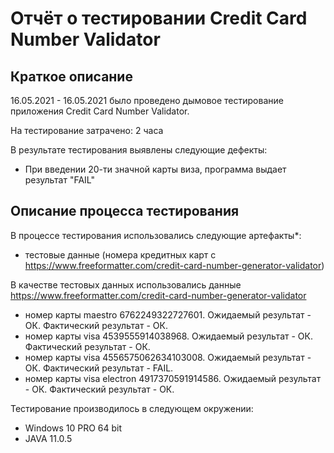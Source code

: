 # Отчёт о тестировании Credit Card Number Validator

## Краткое описание

16.05.2021 - 16.05.2021 было проведено дымовое тестирование приложения Credit Card Number Validator.

На тестирование затрачено: 2 часа

В результате тестирования выявлены следующие дефекты:
* При введении 20-ти значной карты виза, программа выдает результат "FAIL"


## Описание процесса тестирования

В процессе тестирования использовались следующие артефакты*:
* тестовые данные (номера кредитных карт с https://www.freeformatter.com/credit-card-number-generator-validator)

В качестве тестовых данных использовались данные https://www.freeformatter.com/credit-card-number-generator-validator
* номер карты maestro 6762249322727601. Ожидаемый результат - ОК. Фактический результат - ОК.
* номер карты visa 4539555914038968. Ожидаемый результат - ОК. Фактический результат - ОК.
* номер карты visa 4556575062634103008. Ожидаемый результат - ОК. Фактический результат - FAIL.
* номер карты visa electron 4917370591914586. Ожидаемый результат - ОК. Фактический результат - ОК.

Тестирование производилось в следующем окружении:
* Windows 10 PRO 64 bit
* JAVA 11.0.5
